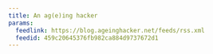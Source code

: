 ```yaml
---
title: An ag(e)ing hacker
params:
  feedlink: https://blog.ageinghacker.net/feeds/rss.xml
  feedid: 459c20645376fb982ca884d9737672d1
---
```

